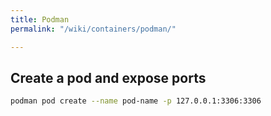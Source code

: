 ```yaml
---
title: Podman
permalink: "/wiki/containers/podman/"

---
```

## Create a pod and expose ports

```bash
podman pod create --name pod-name -p 127.0.0.1:3306:3306
```